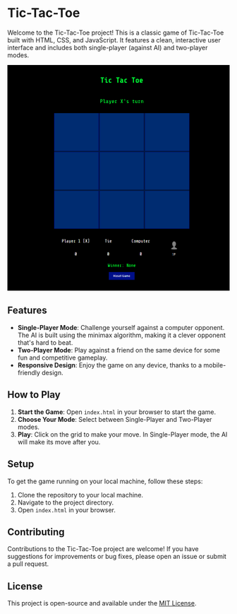 # Tic-Tac-Toe

Welcome to the Tic-Tac-Toe project! This is a classic game of Tic-Tac-Toe built with HTML, CSS, and JavaScript. It features a clean, interactive user interface and includes both single-player (against AI) and two-player modes.

![Game Interface](Game-Interface.png)

## Features

- **Single-Player Mode**: Challenge yourself against a computer opponent. The AI is built using the minimax algorithm, making it a clever opponent that's hard to beat.
- **Two-Player Mode**: Play against a friend on the same device for some fun and competitive gameplay.
- **Responsive Design**: Enjoy the game on any device, thanks to a mobile-friendly design.

## How to Play

1. **Start the Game**: Open `index.html` in your browser to start the game.
2. **Choose Your Mode**: Select between Single-Player and Two-Player modes.
3. **Play**: Click on the grid to make your move. In Single-Player mode, the AI will make its move after you.

## Setup

To get the game running on your local machine, follow these steps:

1. Clone the repository to your local machine.
2. Navigate to the project directory.
3. Open `index.html` in your browser.

## Contributing

Contributions to the Tic-Tac-Toe project are welcome! If you have suggestions for improvements or bug fixes, please open an issue or submit a pull request.

## License

This project is open-source and available under the [MIT License](LICENSE).



